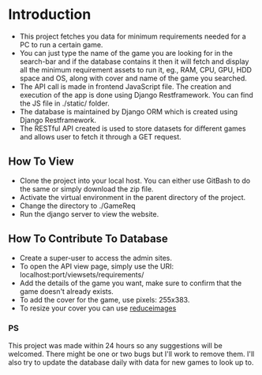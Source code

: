 # Introduction

* This project fetches you data for minimum requirements needed for a PC to run a certain game.
* You can just type the name of the game you are looking for in the search-bar and if the database contains it then it will fetch and display all the minimum requirement assets to run it, eg., RAM, CPU, GPU, HDD space and OS, along with cover and name of the game you searched.
* The API call is made in frontend JavaScript file. The creation and execution of the app is done using Django Restframework. You can find the JS file in ./static/ folder.
* The database is maintained by Django ORM which is created using Django Restframework.
* The RESTful API created is used to store datasets for different games and allows user to fetch it through a GET request.

## How To View

* Clone the project into your local host. You can either use GitBash to do the same or simply download the zip file.
* Activate the virtual environment in the parent directory of the project.
* Change the directory to ./GameReq
* Run the django server to view the website.

## How To Contribute To Database

* Create a super-user to access the admin sites.
* To open the API view page, simply use the URI: localhost:port/viewsets/requirements/
* Add the details of the game you want, make sure to confirm that the game doesn't already exists.
* To add the cover for the game, use pixels: 255x383.
* To resize your cover you can use [reduceimages](https://www.reduceimages.com/)

### PS

This project was made within 24 hours so any suggestions will be welcomed. There might be one or two bugs but I'll work to remove them. I'll also try to update the database daily with data for new games to look up to.
